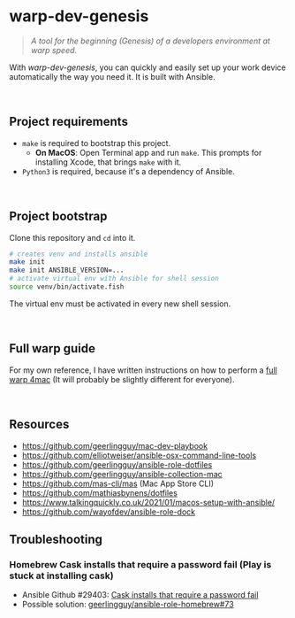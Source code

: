 # warp-dev-genesis

> *A tool for the beginning (Genesis) of a developers environment at warp speed.*

With *warp-dev-genesis*, you can quickly and easily set up your work device automatically the way you need it.
It is built with Ansible.

<br />

## Project requirements

* `make` is required to bootstrap this project.
  * **On MacOS**: Open Terminal app and run `make`. This prompts for installing Xcode, that brings `make` with it.
* `Python3` is required, because it's a dependency of Ansible.


<br />

## Project bootstrap

Clone this repository and `cd` into it.

```sh
# creates venv and installs ansible
make init
make init ANSIBLE_VERSION=...
# activate virtual env with Ansible for shell session
source venv/bin/activate.fish
```

The virtual env must be activated in every new shell session.

<br />

## Full warp guide

For my own reference, I have written instructions on how to perform a [full warp 4mac](full-warp4mac.md) (It will probably be slightly different for everyone).


<br />

## Resources

* https://github.com/geerlingguy/mac-dev-playbook
* https://github.com/elliotweiser/ansible-osx-command-line-tools
* https://github.com/geerlingguy/ansible-role-dotfiles
* https://github.com/geerlingguy/ansible-collection-mac
* https://github.com/mas-cli/mas (Mac App Store CLI)
* https://github.com/mathiasbynens/dotfiles
* https://www.talkingquickly.co.uk/2021/01/macos-setup-with-ansible/
* https://github.com/wayofdev/ansible-role-dock


## Troubleshooting

### Homebrew Cask installs that require a password fail (Play is stuck at installing cask)

* Ansible Github #29403: [Cask installs that require a password fail](https://github.com/ansible/ansible/issues/29403)
* Possible solution: [geerlingguy/ansible-role-homebrew#73](https://github.com/geerlingguy/ansible-role-homebrew/issues/73#issuecomment-392296635)